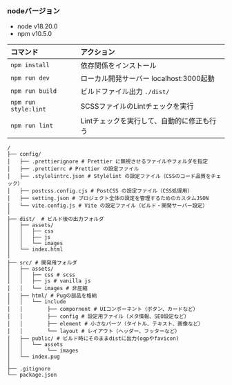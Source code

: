 ### nodeバージョン
- node v18.20.0
- npm v10.5.0


| コマンド                    | アクション                                  |
| :------------------------ | :------------------------------------------|
| `npm install`             | 依存関係をインストール                         |
| `npm run dev`             | ローカル開発サーバー localhost:3000起動        |
| `npm run build`           | ビルドファイル出力 `./dist/`                  |
| `npm run style:lint`      | SCSSファイルのLintチェックを実行               |
| `npm run lint`            | Lintチェックを実行して、自動的に修正も行う        |


```text
/
├── config/
│   ├── .prettierignore # Prettier に無視させるファイルやフォルダを指定
│   ├── .prettierrc # Prettier の設定ファイル
│   ├── .stylelintrc.json # Stylelint の設定ファイル（CSSのコード品質をチェック）
│   ├── postcss.config.cjs # PostCSS の設定ファイル（CSS処理用）
│   ├── setting.json # プロジェクト全体の設定を管理するためのカスタムJSON
│   └── vite.config.js # Vite の設定ファイル（ビルド・開発サーバー設定）
│
├── dist/  # ビルド後の出力フォルダ
│   ├── assets/
│   │   ├── css
│   │   ├── js
│   │   └── images
│   └── index.html
│
├── src/ # 開発用フォルダ
│   ├── assets/
│   │   ├── css # scss
│   │   ├── js # vanilla js
│   │   └── images # 非圧縮
│   ├── html/ # Pugの部品を格納
│   │   └── include
│   │        ├── compornent # UIコンポーネント（ボタン、カードなど）
│   │        ├── config # 設定用ファイル（メタ情報、SEO設定など）
│   │        ├── element # 小さなパーツ（タイトル、テキスト、画像など）
│   │        └── layout # レイアウト（ヘッダー、フッターなど）
│   ├── public/ # ビルド時にそのままdistに出力(ogpやfavicon)
│   │   └── assets
│   │        └── images
│   └── index.pug
│
├── .gitignore
└── package.json
```
